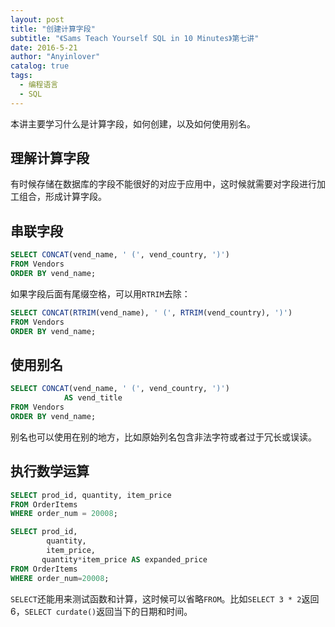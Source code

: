 ```yaml
---
layout: post
title: "创建计算字段"
subtitle: "《Sams Teach Yourself SQL in 10 Minutes》第七讲"
date: 2016-5-21
author: "Anyinlover"
catalog: true
tags:
  - 编程语言
  - SQL
---
```


本讲主要学习什么是计算字段，如何创建，以及如何使用别名。

## 理解计算字段

有时候存储在数据库的字段不能很好的对应于应用中，这时候就需要对字段进行加工组合，形成计算字段。

## 串联字段

~~~sql
SELECT CONCAT(vend_name, ' (', vend_country, ')')
FROM Vendors
ORDER BY vend_name;
~~~

如果字段后面有尾缀空格，可以用`RTRIM`去除：

~~~sql
SELECT CONCAT(RTRIM(vend_name), ' (', RTRIM(vend_country), ')')
FROM Vendors
ORDER BY vend_name;
~~~

## 使用别名

~~~sql
SELECT CONCAT(vend_name, ' (', vend_country, ')')
			AS vend_title
FROM Vendors
ORDER BY vend_name;
~~~

别名也可以使用在别的地方，比如原始列名包含非法字符或者过于冗长或误读。

## 执行数学运算

~~~sql
SELECT prod_id, quantity, item_price
FROM OrderItems
WHERE order_num = 20008;

SELECT prod_id, 
		quantity, 
      	item_price, 
       quantity*item_price AS expanded_price
FROM OrderItems
WHERE order_num=20008;
~~~

`SELECT`还能用来测试函数和计算，这时候可以省略`FROM`。比如`SELECT 3 * 2`返回6，`SELECT curdate()`返回当下的日期和时间。